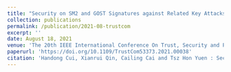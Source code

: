 ```yaml
---
title: "Security on SM2 and GOST Signatures against Related Key Attacks."
collection: publications
permalink: /publication/2021-08-trustcom
excerpt: ''
date: August 18, 2021
venue: 'The 20th IEEE International Conference On Trust, Security and Privacy in Computing and Communications, (Trustcom 2021) Shenyang, Chinaa, August 18-20, 2021'
paperurl: 'https://doi.org/10.1109/TrustCom53373.2021.00038'
citation: 'Handong Cui, Xianrui Qin, Cailing Cai and Tsz Hon Yuen : Security on SM2 and GOST Signatures against Related Key Attacks. In IEEE Trustcom 2021: 155-163.'
---
```


